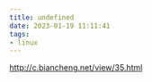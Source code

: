 ```yaml
---
title: undefined
date: 2023-01-19 11:11:41
tags:
- linux
---
```


http://c.biancheng.net/view/35.html